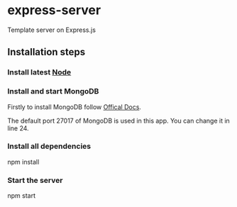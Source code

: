 # express-server

Template server on Express.js

## Installation steps

### Install latest [Node](https://nodejs.org/en/)

### Install and start MongoDB

Firstly to install MongoDB follow [Offical Docs](https://docs.mongodb.com/manual/installation/).

The default port 27017 of MongoDB is used in this app. You can change it in line 24.

### Install all dependencies 

npm install

### Start the server

npm start
